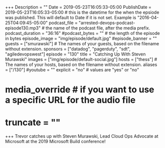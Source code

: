 +++
Description = ""
Date = 2019-05-23T16:05:33-05:00
PublishDate = 2019-05-23T16:05:33-05:00 # this is the datetime for the when the epsiode was published. This will default to Date if it is not set. Example is "2016-04-25T04:09:45-05:00"
podcast_file = "arrested-devops-podcast-episode130.mp3" # the name of the podcast file, after the media prefix.
podcast_duration = "36:16"
#podcast_bytes = "" # the length of the episode in bytes
episode_image = "img/episode/default.jpg"
#episode_banner = ""
guests = ["smurawski"] # The names of your guests, based on the filename without extension.
sponsors = ["datadog", "pagerduty", "sdt", "agiledevopswest"]
episode = "130"
title = "Catching Up With Steven Murawski"
images = ["img/episode/default-social.jpg"]
hosts = ["thess"] # The names of your hosts, based on the filename without extension.
aliases = ["/130"]
#youtube = ""
explicit = "no" # values are "yes" or "no"
# media_override # if you want to use a specific URL for the audio file
# truncate = ""
+++
Trevor catches up with Steven Murawski, Lead Cloud Ops Advocate at Microsoft at the 2019 Microsoft Build conference!